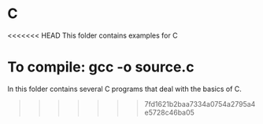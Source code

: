 C
==================

<<<<<<< HEAD
This folder contains examples for C

To compile: gcc -o <target> source.c
=======
In this folder contains several C programs that deal with the basics of C. 

>>>>>>> 7fd1621b2baa7334a0754a2795a4e5728c46ba05

